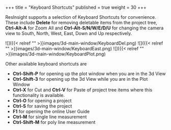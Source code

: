 +++
title = "Keyboard Shortcuts"
published = true
weight = 30
+++

ResInsight supports a selection of Keyboard Shortcuts for convenience. These include **Delete** for removing deletable items
from the project tree, **Ctrl-Alt-A** for Zoom All and **Ctrl-Alt-S/N/W/E/D/U** for changing the camera view to South, North, West, East, Down and Up respectively.

![]({{< relref "" >}}images/3d-main-window/KeyboardDel.png)
![]({{< relref "" >}}images/3d-main-window/KeyboardEast.png)
![]({{< relref "" >}}images/3d-main-window/KeyboardPlot.png)

Other available keyboard shortcuts are
- **Ctrl-Shift-P** for opening up the plot window when you are in the 3d View 
- **Ctrl-Shift-3** for opening up the 3d View while you are in the Plot Window
- **Ctrl-X** for Cut and **Ctrl-V** for Paste of project tree items where this functionality is available.
- **Ctrl-O** for opening a project
- **Ctrl-S** for saving the project
- **F1** for opening the online User Guide
- **Ctrl-M** for single line measurement
- **Ctrl-Shift-M** for poly line measurement

